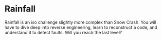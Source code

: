 # Rainfall
Rainfall is an iso challenge slightly more complex than Snow Crash. You will have to dive deep into reverse engineering, learn to reconstruct a code, and understand it to detect faults. Will you reach the last level? 
